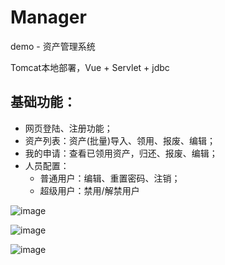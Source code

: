 # Manager
demo - 资产管理系统

Tomcat本地部署，Vue + Servlet + jdbc

## 基础功能：
* 网页登陆、注册功能；
* 资产列表：资产(批量)导入、领用、报废、编辑；
* 我的申请：查看已领用资产，归还、报废、编辑；
* 人员配置：
  * 普通用户：编辑、重置密码、注销；
  * 超级用户：禁用/解禁用户

![image](https://user-images.githubusercontent.com/53416615/130006673-df658d80-35a0-4762-8244-58bae067f032.png)

![image](https://user-images.githubusercontent.com/53416615/130006485-82ae292d-52fe-4799-b4ed-3b7a0a16ab1c.png)

![image](https://user-images.githubusercontent.com/53416615/130006559-da9ba104-417b-4b8f-b37a-cea8b9dda244.png)


